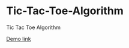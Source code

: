 # Tic-Tac-Toe-Algorithm

Tic Tac Toe Algorithm

[Demo link](https://kosiakmd.github.io/Tic-Tac-Toe-Algorithm/)
